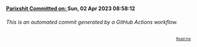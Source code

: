 **[Parixshit Committed on: ](https://github.com/Parixshit/AutoCommit/commit/9f100c31cb6dcc81ac052144b86b018f092907bf) Sun, 02 Apr 2023 08:58:12** <!-- 060aed9ad492813fa1df68b769503743d1110382 -->

###### This is an automated commit generated by a GitHub Actions workflow.

<div align="right"><sub><sup><a href="https://github.com/Parixshit/AutoCommit.git">Read me</a></sup></sub></div>
